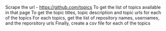 Scrape the url - https://github.com/topics 
To get the list of  topics available in that page
To get the topic titles, topic description and topic urls for each of the topics
For each topics, get the list of repository names, usernames, and the reporsitory urls
Finally, create a csv file for each of the topics
